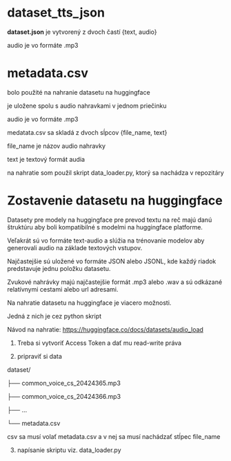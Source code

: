 # dataset_tts_json
**dataset.json** je vytvorený z dvoch častí  {text, audio}

audio je vo formáte .mp3

# metadata.csv

bolo použité na nahranie datasetu na huggingface

je uložene spolu s audio nahravkami v jednom priečinku

audio je vo formáte .mp3

medatata.csv sa skladá z dvoch sĺpcov {file_name, text}

file_name je názov audio nahravky

text je textový formát audia

na nahratie som použil skript data_loader.py, ktorý sa nachádza v repozitáry 


# Zostavenie datasetu na huggingface
Datasety pre modely na huggingface pre prevod textu na reč majú danú štruktúru aby boli kompatibilné s modelmi na huggingface platforme.

Veľakrát sú vo formáte text-audio a slúžia na trénovanie modelov aby generovali audio na základe textových vstupov.

Najčastejšie  sú uložené vo formáte JSON alebo JSONL, kde každý riadok predstavuje jednu položku datasetu.

Zvukové nahrávky majú najčastejšie formát .mp3 alebo .wav a sú odkázané relatívnymi cestami alebo url adresami.

Na nahratie datasetu na huggingface je viacero možnosti.

Jedná z nich je cez python skript

Návod na nahratie: https://huggingface.co/docs/datasets/audio_load

1. Treba si vytvoriť Access Token a dať mu read-write práva

2. pripraviť si data

dataset/

├── common_voice_cs_20424365.mp3

├── common_voice_cs_20424366.mp3

├── ...

└── metadata.csv

 csv sa musí volať metadata.csv a v nej sa musí nachádzať stĺpec file_name

3. napísanie skriptu viz. data_loader.py

